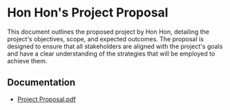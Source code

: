 
# Hon Hon's Project Proposal
This document outlines the proposed project by Hon Hon, detailing the project's objectives, scope, and expected outcomes. The proposal is designed to ensure that all stakeholders are aligned with the project's goals and have a clear understanding of the strategies that will be employed to achieve them.

## Documentation
* [Project Proposal.pdf](https://github.com/Lagedane/ReactNativeFinalProject/blob/main/Documents/Phase%201/Project%20Proposal.pdf)